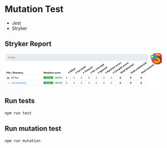 # Mutation Test

- Jest
- Stryker

## Stryker Report
![Stryker Report](https://raw.githubusercontent.com/lucasmarques73/mutation-test/main/img/stryker-report.png)

## Run tests
```sh
npm run test
```

## Run mutation test
```sh
npm run mutation
```